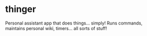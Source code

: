 # thinger
Personal assistant app that does things... simply! Runs commands, maintains personal wiki, timers... all sorts of stuff!
